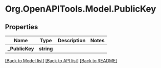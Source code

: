 
# Org.OpenAPITools.Model.PublicKey

## Properties

Name | Type | Description | Notes
------------ | ------------- | ------------- | -------------
**_PublicKey** | **string** |  | 

[[Back to Model list]](../README.md#documentation-for-models)
[[Back to API list]](../README.md#documentation-for-api-endpoints)
[[Back to README]](../README.md)

